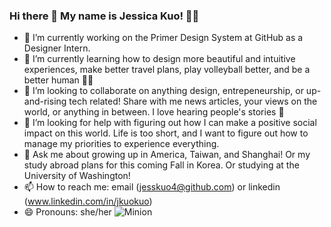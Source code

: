 ### Hi there 👋 My name is Jessica Kuo! 👩‍🎓

<!--
**jesskuo4/jesskuo4** is a ✨ _special_ ✨ repository because its `README.md` (this file) appears on your GitHub profile.

Here are some ideas to get you started:

- 🔭 I’m currently working on ...
- 🌱 I’m currently learning ...
- 👯 I’m looking to collaborate on ...
- 🤔 I’m looking for help with ...
- 💬 Ask me about ...
- 📫 How to reach me: ...
- 😄 Pronouns: ...
- ⚡ Fun fact: ...
-->

- 🔭 I’m currently working on the Primer Design System at GitHub as a Designer Intern.
- 🌱 I’m currently learning how to design more beautiful and intuitive experiences, make better travel plans, play volleyball better, and be a better human 🙆‍♀️
- 👯 I’m looking to collaborate on anything design, entrepeneurship, or up-and-rising tech related! Share with me news articles, your views on the world, or anything in between. I love hearing people's stories 🥰
- 🤔 I’m looking for help with figuring out how I can make a positive social impact on this world. Life is too short, and I want to figure out how to manage my priorities to experience everything. 
- 💬 Ask me about growing up in America, Taiwan, and Shanghai! Or my study abroad plans for this coming Fall in Korea. Or studying at the University of Washington! 
- 📫 How to reach me: email (jesskuo4@github.com) or linkedin (www.linkedin.com/in/jkuokuo)
- 😄 Pronouns: she/her
![Minion](https://github.com/jesskuo4/jesskuo4/assets/131988618/9671cd85-5e23-4a1f-ba02-0dee1219b927)

